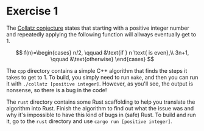 # Exercise 1

The [Collatz conjecture](https://en.wikipedia.org/wiki/Collatz_conjecture) states that starting with a positive integer number and repeatedly applying the following function will allways eventually get to 1.

$$
f(n)=\begin{cases}
n/2, \qquad &\text{if } n \text{ is even},\\
3n+1, \qquad &\text{otherwise}
\end{cases}
$$

The `cpp` directory contains a simple C++ algorithm that finds the steps it takes to get to 1. To build, you simply need to run `make`, and then you can run it with `./collatz [positive integer]`. However, as you'll see, the output is nonsense, so there is a bug in the code!

The `rust` directory contains some Rust scaffolding to help you translate the algorithm into Rust. Finish the algorithm to find out what the issue was and why it's impossible to have this kind of bugs in (safe) Rust. To build and run it, go to the `rust` directory and use `cargo run [positive integer]`.

